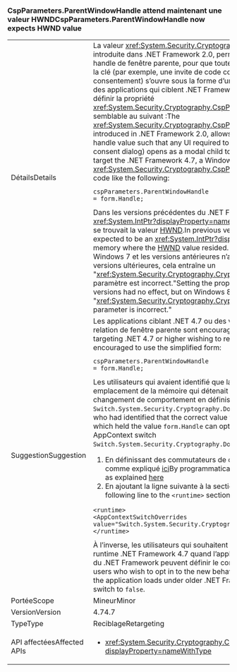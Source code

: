 ### <a name="cspparametersparentwindowhandle-now-expects-hwnd-value"></a><span data-ttu-id="17141-101">CspParameters.ParentWindowHandle attend maintenant une valeur HWND</span><span class="sxs-lookup"><span data-stu-id="17141-101">CspParameters.ParentWindowHandle now expects HWND value</span></span>

|   |   |
|---|---|
|<span data-ttu-id="17141-102">Détails</span><span class="sxs-lookup"><span data-stu-id="17141-102">Details</span></span>|<span data-ttu-id="17141-103">La valeur <xref:System.Security.Cryptography.CspParameters.ParentWindowHandle>, introduite dans .NET Framework 2.0, permet à une application d’inscrire une valeur de handle de fenêtre parente, pour que toute interface utilisateur nécessaire pour accéder à la clé (par exemple, une invite de code confidentiel ou une boîte de dialogue de consentement) s’ouvre sous la forme d’un enfant modal de la fenêtre spécifiée. À partir des applications qui ciblent .NET Framework 4.7, une application Windows Forms peut définir la propriété <xref:System.Security.Cryptography.CspParameters.ParentWindowHandle> avec du code semblable au suivant :</span><span class="sxs-lookup"><span data-stu-id="17141-103">The <xref:System.Security.Cryptography.CspParameters.ParentWindowHandle> value, introduced in .NET Framework 2.0, allows an application to register a parent window handle value such that any UI required to access the key (such as a PIN prompt or consent dialog) opens as a modal child to the specified window.Starting with apps that target the .NET Framework 4.7, a Windows Forms application can set the <xref:System.Security.Cryptography.CspParameters.ParentWindowHandle> property with code like the following:</span></span><pre><code class="language-C#">cspParameters.ParentWindowHandle = form.Handle;&#13;&#10;</code></pre><span data-ttu-id="17141-104">Dans les versions précédentes du .NET Framework, la valeur devait être un <xref:System.IntPtr?displayProperty=name> représentant un emplacement en mémoire où se trouvait la valeur [HWND](https://msdn.microsoft.com/library/windows/desktop/aa383751.aspx#HWND).</span><span class="sxs-lookup"><span data-stu-id="17141-104">In previous versions of the .NET Framework, the value was expected to be an <xref:System.IntPtr?displayProperty=name> representing a location in memory where the [HWND](https://msdn.microsoft.com/library/windows/desktop/aa383751.aspx#HWND) value resided.</span></span> <span data-ttu-id="17141-105">La définition de la propriété sur form.Handle sur Windows 7 et les versions antérieures n’avait aucun effet, mais sur Windows 8 et les versions ultérieures, cela entraîne un &quot;<xref:System.Security.Cryptography.CryptographicException?displayProperty=name> : Le paramètre est incorrect.&quot;</span><span class="sxs-lookup"><span data-stu-id="17141-105">Setting the property to form.Handle on Windows 7 and earlier versions had no effect, but on Windows 8 and later versions, it results in a &quot;<xref:System.Security.Cryptography.CryptographicException?displayProperty=name>: The parameter is incorrect.&quot;</span></span>|
|<span data-ttu-id="17141-106">Suggestion</span><span class="sxs-lookup"><span data-stu-id="17141-106">Suggestion</span></span>|<span data-ttu-id="17141-107">Les applications ciblant .NET 4.7 ou des versions ultérieures qui souhaitent inscrire une relation de fenêtre parente sont encouragées à utiliser la forme simplifiée :</span><span class="sxs-lookup"><span data-stu-id="17141-107">Applications targeting .NET 4.7 or higher wishing to register a parent window relationship are encouraged to use the simplified form:</span></span><pre><code class="language-C#">cspParameters.ParentWindowHandle = form.Handle;&#13;&#10;</code></pre><span data-ttu-id="17141-108">Les utilisateurs qui avaient identifié que la valeur correcte à passer était l’adresse d’un emplacement de la mémoire qui détenait la valeur <code>form.Handle</code> peuvent refuser ce changement de comportement en définissant le commutateur AppContext <code>Switch.System.Security.Cryptography.DoNotAddrOfCspParentWindowHandle</code> sur <code>true</code>.</span><span class="sxs-lookup"><span data-stu-id="17141-108">Users who had identified that the correct value to pass was the address of a memory location which held the value <code>form.Handle</code> can opt out of the behavior change by setting the AppContext switch <code>Switch.System.Security.Cryptography.DoNotAddrOfCspParentWindowHandle</code> to <code>true</code>.</span></span><ol><li><span data-ttu-id="17141-109">En définissant des commutateurs de compatibilité par programmation sur AppContext, comme expliqué [ici](http://blogs.msdn.com/b/dotnet/archive/2015/04/29/net-announcements-at-build-2015.aspx#dotnet46)</span><span class="sxs-lookup"><span data-stu-id="17141-109">By programmatically setting compat switches on the AppContext, as explained [here](http://blogs.msdn.com/b/dotnet/archive/2015/04/29/net-announcements-at-build-2015.aspx#dotnet46)</span></span></li><li><span data-ttu-id="17141-110">En ajoutant la ligne suivante à la section <code>&lt;runtime&gt;</code> du fichier app.config :</span><span class="sxs-lookup"><span data-stu-id="17141-110">By adding the following line to the <code>&lt;runtime&gt;</code> section of the app.config file:</span></span></li></ol><pre><code class="language-xml">&lt;runtime&gt;&#13;&#10;&lt;AppContextSwitchOverrides value=&quot;Switch.System.Security.Cryptography.DoNotAddrOfCspParentWindowHandle=true&quot;/&gt;&#13;&#10;&lt;/runtime&gt;&#13;&#10;</code></pre><span data-ttu-id="17141-111">À l’inverse, les utilisateurs qui souhaitent adopter ce nouveau comportement sur le runtime .NET Framework 4.7 quand l’application se charge sur des versions antérieures du .NET Framework peuvent définir le commutateur AppContext sur <code>false</code>.</span><span class="sxs-lookup"><span data-stu-id="17141-111">Conversely, users who wish to opt in to the new behavior on the .NET Framework 4.7 runtime when the application loads under older .NET Framework versions can set the AppContext switch to <code>false</code>.</span></span>|
|<span data-ttu-id="17141-112">Portée</span><span class="sxs-lookup"><span data-stu-id="17141-112">Scope</span></span>|<span data-ttu-id="17141-113">Mineur</span><span class="sxs-lookup"><span data-stu-id="17141-113">Minor</span></span>|
|<span data-ttu-id="17141-114">Version</span><span class="sxs-lookup"><span data-stu-id="17141-114">Version</span></span>|<span data-ttu-id="17141-115">4.7</span><span class="sxs-lookup"><span data-stu-id="17141-115">4.7</span></span>|
|<span data-ttu-id="17141-116">Type</span><span class="sxs-lookup"><span data-stu-id="17141-116">Type</span></span>|<span data-ttu-id="17141-117">Reciblage</span><span class="sxs-lookup"><span data-stu-id="17141-117">Retargeting</span></span>|
|<span data-ttu-id="17141-118">API affectées</span><span class="sxs-lookup"><span data-stu-id="17141-118">Affected APIs</span></span>|<ul><li><xref:System.Security.Cryptography.CspParameters.ParentWindowHandle?displayProperty=nameWithType></li></ul>|

